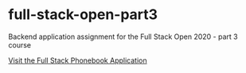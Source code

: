 # full-stack-open-part3

Backend application assignment for the Full Stack Open 2020 - part 3 course

[Visit the Full Stack Phonebook Application](https://phonebook-oj.herokuapp.com/)
